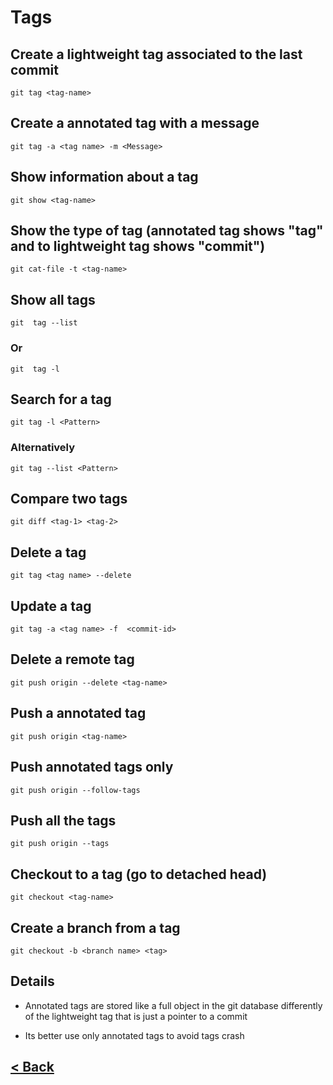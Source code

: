 # Tags

## Create a lightweight tag associated to the last commit

    git tag <tag-name>

## Create a annotated tag with a message

    git tag -a <tag name> -m <Message>

## Show information about a tag

    git show <tag-name>

## Show the type of tag (annotated tag shows "tag" and to lightweight tag shows "commit")

    git cat-file -t <tag-name>

## Show all tags

    git  tag --list

### Or

    git  tag -l

## Search for a tag

    git tag -l <Pattern>

### Alternatively

    git tag --list <Pattern>

## Compare two tags

    git diff <tag-1> <tag-2>

## Delete a tag

    git tag <tag name> --delete

## Update a tag

    git tag -a <tag name> -f  <commit-id>

## Delete a remote tag

    git push origin --delete <tag-name>

## Push a annotated tag

    git push origin <tag-name>

## Push annotated tags only

    git push origin --follow-tags

## Push all the tags

    git push origin --tags

## Checkout to a tag (go to detached head)

    git checkout <tag-name>

## Create a branch from a tag

    git checkout -b <branch name> <tag>

## Details

* Annotated tags are stored like a full object in the   git database
differently of the lightweight tag that is just a pointer to a commit

* Its better use only annotated tags to avoid tags crash

## [< Back](README.md)
